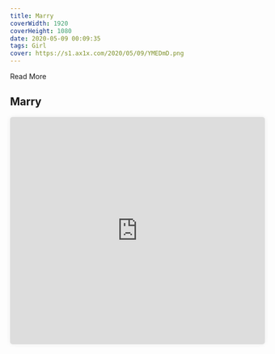 ```yaml
---
title: Marry
coverWidth: 1920
coverHeight: 1080
date: 2020-05-09 00:09:35
tags: Girl
cover: https://s1.ax1x.com/2020/05/09/YMEDmD.png
---
```


Read More
<!-- more -->

## Marry

<iframe style="width:100%;height:450px;box-shadow:0px 0px 10px #eee;border-radius:5px" src="https://www.ddd.online/jq/webEdit/project/embedProject/Sp6qgRuD-3GX2hhId-AmBG5MJn-BrdqxpcJ" frameborder="0" allowvr allowfullscreen mozallowfullscreen="true" webkitallowfullscreen="true" onmousewheel="">
</iframe>